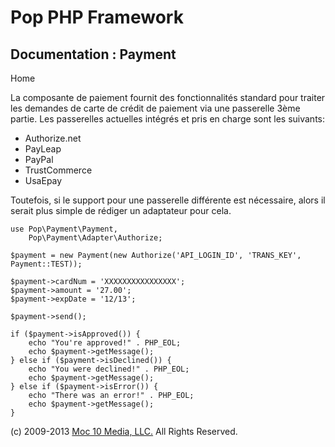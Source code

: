 Pop PHP Framework
=================

Documentation : Payment
-----------------------

Home

La composante de paiement fournit des fonctionnalités standard pour
traiter les demandes de carte de crédit de paiement via une passerelle
3ème partie. Les passerelles actuelles intégrés et pris en charge sont
les suivants:

-   Authorize.net
-   PayLeap
-   PayPal
-   TrustCommerce
-   UsaEpay

Toutefois, si le support pour une passerelle différente est nécessaire,
alors il serait plus simple de rédiger un adaptateur pour cela.

    use Pop\Payment\Payment,
        Pop\Payment\Adapter\Authorize;

    $payment = new Payment(new Authorize('API_LOGIN_ID', 'TRANS_KEY', Payment::TEST));

    $payment->cardNum = 'XXXXXXXXXXXXXXXX';
    $payment->amount = '27.00';
    $payment->expDate = '12/13';

    $payment->send();

    if ($payment->isApproved()) {
        echo "You're approved!" . PHP_EOL;
        echo $payment->getMessage();
    } else if ($payment->isDeclined()) {
        echo "You were declined!" . PHP_EOL;
        echo $payment->getMessage();
    } else if ($payment->isError()) {
        echo "There was an error!" . PHP_EOL;
        echo $payment->getMessage();
    }

\(c) 2009-2013 [Moc 10 Media, LLC.](http://www.moc10media.com) All
Rights Reserved.
